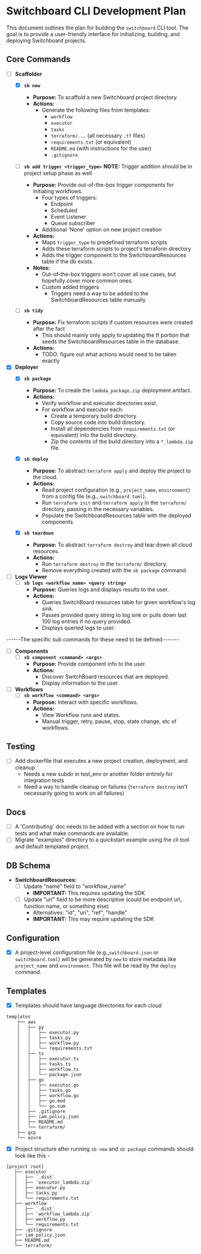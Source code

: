 # Switchboard CLI Development Plan

This document outlines the plan for building the `switchboard` CLI tool. 
The goal is to provide a user-friendly interface for initializing, building, and deploying Switchboard projects.

## Core Commands
 - [ ] **Scaffolder**
    - [x] **`sb new`**
        - **Purpose:** To scaffold a new Switchboard project directory.
        - **Actions:**
            - Generate the following files from templates:
                - `workflow`
                - `executor`
                - `tasks`
                - `terraform/...` (all necessary `.tf` files)
                - `requirements.txt` (or equivalent)
                - `README.md` (with instructions for the user)
                - `.gitignore`

    - [ ] **`sb add trigger <trigger_type>`**
        **NOTE:** Trigger addition should be in project setup phase as well
        - **Purpose:** Provide out-of-the-box trigger components for initiating workflows. 
            - Four types of triggers:
                - Endpoint
                - Scheduled
                - Event Listener
                - Queue subscriber
            - Additional 'None' option on new project creation
        - **Actions:**
            - Maps `trigger_type` to predefined terraform scripts
            - Adds these terraform scripts to project's terraform directory
            - Adds the trigger component to the SwitchboardResources table if the db exists.
        - **Notes:**
            - Out-of-the-box triggers won't cover all use cases, but hopefully cover more common ones.
            - Custom added triggers
                - Triggers need a way to be added to the SwitchboardResources table manually

    - [ ] **`sb tidy`**
        - **Purpose:** Fix terraform scripts if custom resources were created after the fact
            - This should mainly only apply to updating the tf portion that seeds the SwitchboardResources table in the database.
        - **Actions:**
            - TODO: figure out what actions would need to be taken exactly

 - [x] **Deployer**
    - [x] **`sb package`**
        - **Purpose:** To create the `lambda_package.zip` deployment artifact.
        - **Actions:**
            - Verify workflow and executor directories exist.
            - For workflow and executor each:
                - Create a temporary build directory.
                - Copy source code into build directory.
                - Install all dependencies from `requirements.txt` (or equivalent) into the build directory.
                - Zip the contents of the build directory into a `*_lambda.zip` file.

    - [x] **`sb deploy`**
        - **Purpose:** To abstract `terraform apply` and deploy the project to the cloud.
        - **Actions:**
            - Read project configuration (e.g., `project_name`, `environment`) from a config file (e.g., `switchboard.toml`).
            - Run `terraform init` and `terraform apply` in the `terraform/` directory, passing in the necessary variables.
            - Populate the SwitchboardResources table with the deployed components.

    - [x] **`sb teardown`**
        - **Purpose:** To abstract `terraform destroy` and tear down all cloud resources.
        - **Actions:**
            - Run `terraform destroy` in the `terraform/` directory.
            - Remove everything created with the `sb package` command.

 - [ ] **Logs Viewer**
    - [ ] **`sb logs <workflow name> <query string>`**
        - **Purpose:** Queries logs and displays results to the user.
        - **Actions:**
            - Queries SwitchBoard resources table for given workflow's log sink.
            - Passes provided query string to log sink or pulls down last 100 log entries if no query provided.
            - Displays queried logs to user.


------The specific sub commands for these need to be defined-------
 - [ ] **Components**
    - [ ] **`sb component <command> <args>`**
        - **Purpose:** Provide component info to the user.
        - **Actions:**
            - Discover SwitchBoard resources that are deployed.
            - Display information to the user.

 - [ ] **Workflows**
    - [ ] **`sb workflow <command> <args>`**
        - **Purpose:** Interact with specific workflows.
        - **Actions:**
            - View Workflow runs and states.
            - Manual trigger, retry, pause, stop, state change, etc of workflows.

## Testing

 - [ ] Add dockerfile that executes a new project creation, deployment, and cleanup
    - Needs a new subdir in test_env or another folder entirely for integration tests
    - Need a way to handle cleanup on failures (`terraform destroy` isn't necessarily going to work on all failures)


## Docs

 - [ ] A 'Contributing' doc needs to be added with a section on how to run tests and what make commands are available.
 - [ ] Migrate "examples" directory to a quickstart example using the cli tool and default templated project.

## DB Schema

 - **SwitchboardResources:**
    - [ ] Update "name" field to "workflow_name"
        - **IMPORTANT:** This requires updating the SDK
    - [ ] Update "url" field to be more descriptive (could be endpoint url, function name, or something else)
        - Alternatives: "id", "uri", "ref", "handle"
        - **IMPORTANT:** This may require updating the SDK
    

## Configuration

 - [x] A project-level configuration file (e.g.,`switchboard.json` or `switchboard.toml`) will be generated by `new` to store metadata like `project_name` and `environment`. 
This file will be read by the `deploy` command.

## Templates
 - [x] Templates should have language directories for each cloud 

```
templates
    ├── aws
    │   ├── py
    │   │   ├── executor.py
    │   │   ├── tasks.py
    │   │   ├── workflow.py
    │   │   └── requirements.txt
    │   ├── ts
    │   │   ├── executor.ts
    │   │   ├── tasks.ts
    │   │   ├── workflow.ts
    │   │   └── package.json
    │   ├── go
    │   │   ├── executor.go
    │   │   ├── tasks.go
    │   │   ├── workflow.go
    │   │   ├── go.mod
    │   │   └── go.sum
    │   ├── .gitignore
    │   ├── iam_policy.json
    │   ├── README.md
    │   └── terraform/
    ├── gcp
    └── azure
```

 - [x] Project structure after running `sb new` and `sb package` commands should look like this -

```
[project root]
   ├── executor
   │   ├── `.dist`
   │   ├── `executor_lambda.zip`
   │   ├── executor.py
   │   ├── tasks.py
   │   └── requirements.txt
   ├── workflow
   │   ├── `.dist`
   │   ├── `workflow_lambda.zip`
   │   ├── workflow.py
   │   └── requirements.txt
   ├── .gitignore
   ├── iam_policy.json
   ├── README.md
   └── terraform/
```


